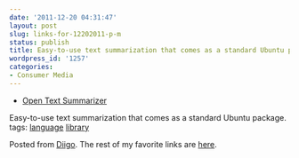```yaml
---
date: '2011-12-20 04:31:47'
layout: post
slug: links-for-12202011-p-m
status: publish
title: Easy-to-use text summarization that comes as a standard Ubuntu package.
wordpress_id: '1257'
categories:
- Consumer Media
---
```



  * [Open Text Summarizer](http://libots.sourceforge.net)


Easy-to-use text summarization that comes as a standard Ubuntu package.
 tags:                      [language](http://www.diigo.com/user/eobrain/language)            [library](http://www.diigo.com/user/eobrain/library)


Posted from [Diigo](http://www.diigo.com). The rest of my favorite links are [here](http://www.diigo.com/user/eobrain).
